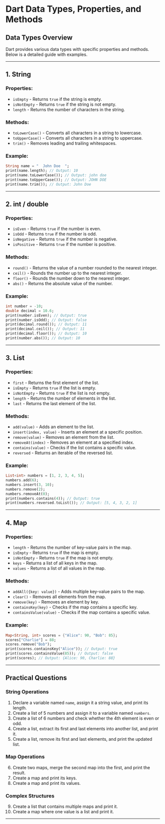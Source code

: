 # Dart Data Types, Properties, and Methods

## Data Types Overview
Dart provides various data types with specific properties and methods. Below is a detailed guide with examples.

---
## 1. **String**
### Properties:
- `isEmpty` - Returns `true` if the string is empty.
- `isNotEmpty` - Returns `true` if the string is not empty.
- `length` - Returns the number of characters in the string.

### Methods:
- `toLowerCase()` - Converts all characters in a string to lowercase.
- `toUpperCase()` - Converts all characters in a string to uppercase.
- `trim()` - Removes leading and trailing whitespaces.

### Example:
```dart
String name = "  John Doe  ";
print(name.length); // Output: 10
print(name.toLowerCase()); // Output: john doe
print(name.toUpperCase()); // Output: JOHN DOE
print(name.trim()); // Output: John Doe
```

---
## 2. **int / double**
### Properties:
- `isEven` - Returns `true` if the number is even.
- `isOdd` - Returns `true` if the number is odd.
- `isNegative` - Returns `true` if the number is negative.
- `isPositive` - Returns `true` if the number is positive.

### Methods:
- `round()` - Returns the value of a number rounded to the nearest integer.
- `ceil()` - Rounds the number up to the nearest integer.
- `floor()` - Rounds the number down to the nearest integer.
- `abs()` - Returns the absolute value of the number.

### Example:
```dart
int number = -10;
double decimal = 10.6;
print(number.isEven); // Output: true
print(number.isOdd); // Output: false
print(decimal.round()); // Output: 11
print(decimal.ceil()); // Output: 11
print(decimal.floor()); // Output: 10
print(number.abs()); // Output: 10
```

---
## 3. **List**
### Properties:
- `first` - Returns the first element of the list.
- `isEmpty` - Returns `true` if the list is empty.
- `isNotEmpty` - Returns `true` if the list is not empty.
- `length` - Returns the number of elements in the list.
- `last` - Returns the last element of the list.

### Methods:
- `add(value)` - Adds an element to the list.
- `insert(index, value)` - Inserts an element at a specific position.
- `remove(value)` - Removes an element from the list.
- `removeAt(index)` - Removes an element at a specified index.
- `contains(value)` - Checks if the list contains a specific value.
- `reversed` - Returns an iterable of the reversed list.

### Example:
```dart
List<int> numbers = [1, 2, 3, 4, 5];
numbers.add(6);
numbers.insert(3, 10);
numbers.remove(2);
numbers.removeAt(0);
print(numbers.contains(4)); // Output: true
print(numbers.reversed.toList()); // Output: [5, 4, 3, 2, 1]
```

---
## 4. **Map**
### Properties:
- `length` - Returns the number of key-value pairs in the map.
- `isEmpty` - Returns `true` if the map is empty.
- `isNotEmpty` - Returns `true` if the map is not empty.
- `keys` - Returns a list of all keys in the map.
- `values` - Returns a list of all values in the map.

### Methods:
- `addAll({key: value})` - Adds multiple key-value pairs to the map.
- `clear()` - Removes all elements from the map.
- `remove(key)` - Removes an element by key.
- `containsKey(key)` - Checks if the map contains a specific key.
- `containsValue(value)` - Checks if the map contains a specific value.

### Example:
```dart
Map<String, int> scores = {"Alice": 90, "Bob": 85};
scores["Charlie"] = 88;
scores.remove("Bob");
print(scores.containsKey("Alice")); // Output: true
print(scores.containsValue(85)); // Output: false
print(scores); // Output: {Alice: 90, Charlie: 88}
```

---
## Practical Questions
### String Operations
1. Declare a variable named `name`, assign it a string value, and print its length.
2. Create a list of 5 numbers and assign it to a variable named `numbers`.
3. Create a list of 6 numbers and check whether the 4th element is even or odd.
4. Create a list, extract its first and last elements into another list, and print it.
5. Create a list, remove its first and last elements, and print the updated list.

### Map Operations
6. Create two maps, merge the second map into the first, and print the result.
7. Create a map and print its keys.
8. Create a map and print its values.

### Complex Structures
9. Create a list that contains multiple maps and print it.
10. Create a map where one value is a list and print it.

---
